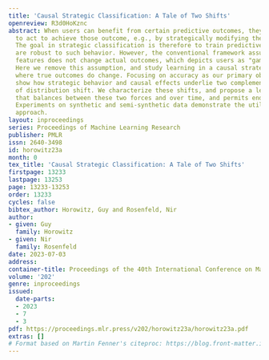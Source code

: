 ```yaml
---
title: 'Causal Strategic Classification: A Tale of Two Shifts'
openreview: R3d0HoKznc
abstract: When users can benefit from certain predictive outcomes, they may be prone
  to act to achieve those outcome, e.g., by strategically modifying their features.
  The goal in strategic classification is therefore to train predictive models that
  are robust to such behavior. However, the conventional framework assumes that changing
  features does not change actual outcomes, which depicts users as "gaming" the system.
  Here we remove this assumption, and study learning in a causal strategic setting
  where true outcomes do change. Focusing on accuracy as our primary objective, we
  show how strategic behavior and causal effects underlie two complementing forms
  of distribution shift. We characterize these shifts, and propose a learning algorithm
  that balances between these two forces and over time, and permits end-to-end training.
  Experiments on synthetic and semi-synthetic data demonstrate the utility of our
  approach.
layout: inproceedings
series: Proceedings of Machine Learning Research
publisher: PMLR
issn: 2640-3498
id: horowitz23a
month: 0
tex_title: 'Causal Strategic Classification: A Tale of Two Shifts'
firstpage: 13233
lastpage: 13253
page: 13233-13253
order: 13233
cycles: false
bibtex_author: Horowitz, Guy and Rosenfeld, Nir
author:
- given: Guy
  family: Horowitz
- given: Nir
  family: Rosenfeld
date: 2023-07-03
address: 
container-title: Proceedings of the 40th International Conference on Machine Learning
volume: '202'
genre: inproceedings
issued:
  date-parts:
  - 2023
  - 7
  - 3
pdf: https://proceedings.mlr.press/v202/horowitz23a/horowitz23a.pdf
extras: []
# Format based on Martin Fenner's citeproc: https://blog.front-matter.io/posts/citeproc-yaml-for-bibliographies/
---
```

